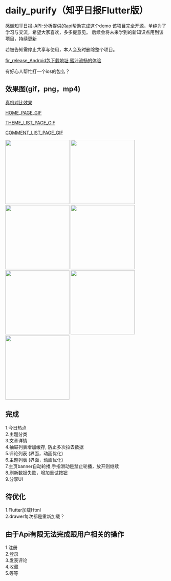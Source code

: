 
# daily_purify（知乎日报Flutter版）

感谢[知乎日报-API-分析](https://github.com/izzyleung/ZhihuDailyPurify/wiki/%E7%9F%A5%E4%B9%8E%E6%97%A5%E6%8A%A5-API-%E5%88%86%E6%9E%90)提供的api帮助完成这个demo
该项目完全开源，单纯为了学习与交流，希望大家喜欢，多多提意见。
后续会将未来学到的新知识点用到该项目，持续更新

若被告知需停止共享与使用，本人会及时删除整个项目。
  
[fir_release_Android包下载地址,蜜汁流畅的体验](https://fir.im/mrkg)

有好心人帮忙打一个ios的包么？

## 效果图(gif，png，mp4) 

[真机对比效果](https://www.jianshu.com/p/ee1539dc4e10)

[HOME_PAGE_GIF](https://www.jianshu.com/p/6f342031c0a4)

[THEME_LIST_PAGE_GIF](https://www.jianshu.com/p/265fd0fa6762)

[COMMENT_LIST_PAGE_GIF](https://www.jianshu.com/p/34953e28676f)


<img src="https://github.com/zhujian1989/ZhihuDailyPurifyByFlutter/blob/master/screenshot/1.jpeg" width="200"> <img src="https://github.com/zhujian1989/ZhihuDailyPurifyByFlutter/blob/master/screenshot/2.jpeg" width="200"> <img src="https://github.com/zhujian1989/ZhihuDailyPurifyByFlutter/blob/master/screenshot/3.jpeg" width="200"> <img src="https://github.com/zhujian1989/ZhihuDailyPurifyByFlutter/blob/master/screenshot/4.jpeg" width="200"><img src="https://github.com/zhujian1989/ZhihuDailyPurifyByFlutter/blob/master/screenshot/5.jpeg" width="200"> 
<img src="https://github.com/zhujian1989/ZhihuDailyPurifyByFlutter/blob/master/screenshot/6.jpeg" width="200">   
<img src="https://github.com/zhujian1989/ZhihuDailyPurifyByFlutter/blob/master/screenshot/7.jpeg" width="200"> 
## 完成
1.今日热点  
2.主题分类  
3.文章详情  
4.抽屉列表增加缓存, 防止多次拉去数据  
5.评论列表 (界面，动画优化)   
6.主题列表 (界面，动画优化)  
7.主页banner自动轮播,手指滑动是禁止轮播，放开则继续  
8.刷新数据失败，增加重试按钮  
9.分享UI  


## 待优化
1.Flutter加载Html  
2.drawer每次都是重新加载？

## 由于Api有限无法完成跟用户相关的操作
1.注册   
2.登录  
3.发表评论  
4.收藏  
5.等等    




